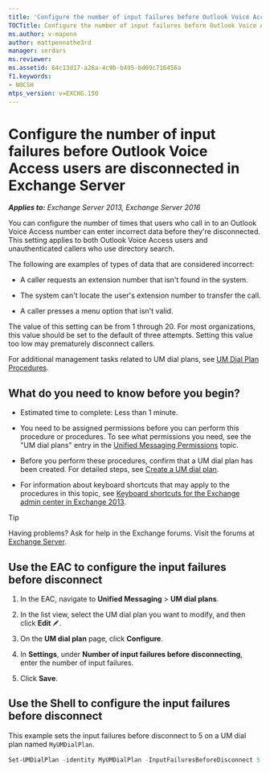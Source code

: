 ```yaml
---
title: 'Configure the number of input failures before Outlook Voice Access users are disconnected: Exchange 2013 Help'
TOCTitle: Configure the number of input failures before Outlook Voice Access users are disconnected
ms.author: v-mapenn
author: mattpennathe3rd
manager: serdars
ms.reviewer:
ms.assetid: 64c13d17-a26a-4c9b-b495-bd69c716456a
f1.keywords:
- NOCSH
mtps_version: v=EXCHG.150
---
```


# Configure the number of input failures before Outlook Voice Access users are disconnected in Exchange Server

_**Applies to:** Exchange Server 2013, Exchange Server 2016_

You can configure the number of times that users who call in to an Outlook Voice Access number can enter incorrect data before they're disconnected. This setting applies to both Outlook Voice Access users and unauthenticated callers who use directory search.

The following are examples of types of data that are considered incorrect:

- A caller requests an extension number that isn't found in the system.

- The system can't locate the user's extension number to transfer the call.

- A caller presses a menu option that isn't valid.

The value of this setting can be from 1 through 20. For most organizations, this value should be set to the default of three attempts. Setting this value too low may prematurely disconnect callers.

For additional management tasks related to UM dial plans, see [UM Dial Plan Procedures](https://technet.microsoft.com/library/1bda77c8-c4e2-4ae0-a001-76ae029bf843.aspx).

## What do you need to know before you begin?

- Estimated time to complete: Less than 1 minute.

- You need to be assigned permissions before you can perform this procedure or procedures. To see what permissions you need, see the "UM dial plans" entry in the [Unified Messaging Permissions](https://technet.microsoft.com/library/d326c3bc-8f33-434a-bf02-a83cc26a5498.aspx) topic.

- Before you perform these procedures, confirm that a UM dial plan has been created. For detailed steps, see [Create a UM dial plan](create-um-dial-plan-exchange-2013-help.md).

- For information about keyboard shortcuts that may apply to the procedures in this topic, see [Keyboard shortcuts for the Exchange admin center in Exchange 2013](keyboard-shortcuts-in-the-exchange-admin-center-2013-help.md).

> [!TIP]
> Having problems? Ask for help in the Exchange forums. Visit the forums at [Exchange Server](https://go.microsoft.com/fwlink/p/?linkId=60612).

## Use the EAC to configure the input failures before disconnect

1. In the EAC, navigate to **Unified Messaging** \> **UM dial plans**.

2. In the list view, select the UM dial plan you want to modify, and then click **Edit** ![Edit icon](images/ITPro_EAC_EditIcon.gif).

3. On the **UM dial plan** page, click **Configure**.

4. In **Settings**, under **Number of input failures before disconnecting**, enter the number of input failures.

5. Click **Save**.

## Use the Shell to configure the input failures before disconnect

This example sets the input failures before disconnect to 5 on a UM dial plan named `MyUMDialPlan`.

```powershell
Set-UMDialPlan -identity MyUMDialPlan -InputFailuresBeforeDisconnect 5
```
